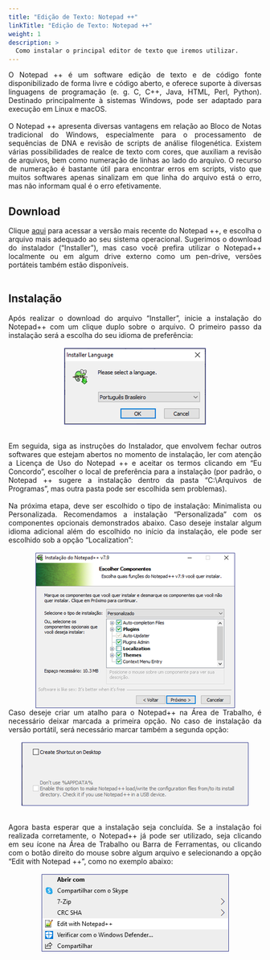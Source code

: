 ```yaml
---
title: "Edição de Texto: Notepad ++"
linkTitle: "Edição de Texto: Notepad ++"
weight: 1
description: >
  Como instalar o principal editor de texto que iremos utilizar.
---
```

<div align="justify">
O Notepad ++ é um software edição de texto e de código fonte disponibilizado de forma livre e código aberto, e oferece suporte à diversas linguagens de programação (e. g. C, C++, Java, HTML, Perl, Python). Destinado principalmente à sistemas Windows, pode ser adaptado para execução em Linux e macOS.
<br><br>
O Notepad ++ apresenta diversas vantagens em relação ao Bloco de Notas tradicional do Windows, especialmente para o processamento de sequências de DNA e revisão de scripts de análise filogenética. Existem várias possibilidades de realce de texto com cores, que auxiliam a revisão de arquivos, bem como numeração de linhas ao lado do arquivo. O recurso de numeração é bastante útil para encontrar erros em scripts, visto que muitos softwares apenas sinalizam em que linha do arquivo está o erro, mas não informam qual é o erro efetivamente.
</div>

## Download

<div align="justify">
Clique <a href="https://notepad-plus-plus.org/downloads/v7.9/">aqui</a> para acessar a versão mais recente do Notepad ++, e escolha o arquivo mais adequado ao seu sistema operacional. Sugerimos o download do instalador (“Installer”), mas caso você prefira utilizar o Notepad++ localmente ou em algum drive externo como um pen-drive, versões portáteis também estão disponíveis.
<br><br>
</div>

## Instalação

<div align="justify">
Após realizar o download do arquivo “Installer”, inicie a instalação do Notepad++ com um clique duplo sobre o arquivo. O primeiro passo da instalação será a escolha do seu idioma de preferência:
<br><br>
<center>
<img src="https://raw.githubusercontent.com/desirrepetters/cursodefilogenia.ufpr/master/userguide/content/pt-br/docs/Download%20e%20Instalar/notepad_1.png" alt="Janela de Seleção do Idioma de Instalação do Notepad ++" align="center">
</center>
<br><br>
Em seguida, siga as instruções do Instalador, que envolvem fechar outros softwares que estejam abertos no momento de instalação, ler com atenção a Licença de Uso do Notepad ++ e aceitar os termos clicando em “Eu Concordo”, escolher o local de preferência para a instalação (por padrão, o Notepad ++ sugere a instalação dentro da pasta “C:\Arquivos de Programas”, mas outra pasta pode ser escolhida sem problemas). 
<br><br>
Na próxima etapa, deve ser escolhido o tipo de instalação: Minimalista ou Personalizada. Recomendamos a instalação “Personalizada” com os componentes opcionais demonstrados abaixo. Caso deseje instalar algum idioma adicional além do escolhido no início da instalação, ele pode ser escolhido sob a opção “Localization”:
<br><br>
<center>
<img src="https://raw.githubusercontent.com/desirrepetters/cursodefilogenia.ufpr/master/userguide/content/pt-br/docs/Download%20e%20Instalar/notepad_2.png" alt="Janela do Tipo Instalação do Notepad ++" align="center">
</center>
Caso deseje criar um atalho para o Notepad++ na Área de Trabalho, é necessário deixar marcada a primeira opção. No caso de instalação da versão portátil, será necessário marcar também a segunda opção:
<br><br>
<center>
<img src="https://raw.githubusercontent.com/desirrepetters/cursodefilogenia.ufpr/master/userguide/content/pt-br/docs/Download%20e%20Instalar/notepad_3.png" alt="Criação de atalho do Notepad ++ na Área de Trabalho" align="center">
</center>
<br><br>
Agora basta esperar que a instalação seja concluída. Se a instalação foi realizada corretamente, o Notepad++ já pode ser utilizado, seja clicando em seu ícone na Área de Trabalho ou Barra de Ferramentas, ou clicando com o botão direito do mouse sobre algum arquivo e selecionando a opção “Edit with Notepad ++”, como no exemplo abaixo:
<br><br>
<center>
<img src="https://raw.githubusercontent.com/desirrepetters/cursodefilogenia.ufpr/master/userguide/content/pt-br/docs/Download%20e%20Instalar/notepad_4.png" alt="Execução do Notepad++ com botão direito do mouse" align="center">
</center>
</div>




